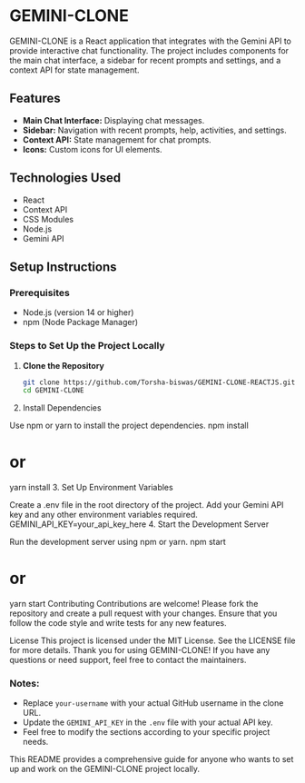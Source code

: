 # GEMINI-CLONE

GEMINI-CLONE is a React application that integrates with the Gemini API to provide interactive chat functionality. The project includes components for the main chat interface, a sidebar for recent prompts and settings, and a context API for state management.

## Features

- **Main Chat Interface:** Displaying chat messages.
- **Sidebar:** Navigation with recent prompts, help, activities, and settings.
- **Context API:** State management for chat prompts.
- **Icons:** Custom icons for UI elements.

## Technologies Used

- React
- Context API
- CSS Modules
- Node.js
- Gemini API

## Setup Instructions

### Prerequisites

- Node.js (version 14 or higher)
- npm (Node Package Manager)

### Steps to Set Up the Project Locally

1. **Clone the Repository**

   ```bash
   git clone https://github.com/Torsha-biswas/GEMINI-CLONE-REACTJS.git
   cd GEMINI-CLONE
2. Install Dependencies

Use npm or yarn to install the project dependencies.
npm install
# or
yarn install
3. Set Up Environment Variables

Create a .env file in the root directory of the project. Add your Gemini API key and any other environment variables required.
GEMINI_API_KEY=your_api_key_here
4. Start the Development Server

Run the development server using npm or yarn.
npm start
# or
yarn start
Contributing
Contributions are welcome! Please fork the repository and create a pull request with your changes. Ensure that you follow the code style and write tests for any new features.

License
This project is licensed under the MIT License. See the LICENSE file for more details.
Thank you for using GEMINI-CLONE! If you have any questions or need support, feel free to contact the maintainers.

### Notes:

- Replace `your-username` with your actual GitHub username in the clone URL.
- Update the `GEMINI_API_KEY` in the `.env` file with your actual API key.
- Feel free to modify the sections according to your specific project needs.

This README provides a comprehensive guide for anyone who wants to set up and work on the GEMINI-CLONE project locally.

